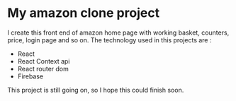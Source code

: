 # My amazon clone project

I create this front end of amazon home page with working basket, counters, price, login page and so on. The technology used in this projects are :

- React
- React Context api
- React router dom
- Firebase

This project is still going on, so I hope this could finish soon.
